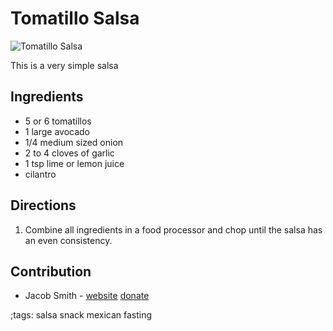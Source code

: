 # Tomatillo Salsa

![Tomatillo Salsa](pix/tomatillo-salsa.webp)

This is a very simple salsa

## Ingredients

- 5 or 6 tomatillos
- 1 large avocado
- 1/4 medium sized onion
- 2 to 4 cloves of garlic
- 1 tsp lime or lemon juice
- cilantro

## Directions

1. Combine all ingredients in a food processor and chop until the salsa has an even consistency.

## Contribution

- Jacob Smith - [website](https://jacobwsmith.xyz) [donate](https://www.paypal.com/paypalme/jacobwsmithxyz)

;tags: salsa snack mexican fasting
